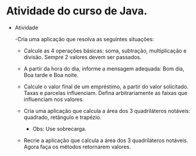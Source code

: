 # Atividade do curso de Java.
 
* Atividade 

  -Cria uma aplicação que resolva as seguintes situações:
    
    - Calcule as 4 operações básicas: soma, subtração, multiplicação e divisão. Sempre 2 valores devem ser passados.
    
    - A partir da hora do dia, informe a mensagem adequada: Bom dia, Boa tarde e Boa noite.

    - Calcule o valor final de um empréstimo, a partir
     do valor solicitado. Taxas e parcelas influenciam.
     Defina arbitrariamente as faixas que influenciam
     nos valores.

   * Cria uma aplicação que calcula a área dos 3 quadriláteros notáveis: quadrado, retângulo e trapézio.
      * Obs: Use sobrecarga.

  * Recrie a aplicação que calcula a área dos 3 quadriláteros notáveis. Agora faça os métodos retornarem valores. 